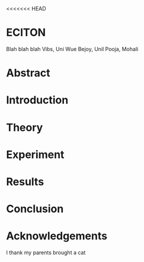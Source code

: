 <<<<<<< HEAD
# ECITON
Blah blah blah
Vibs, Uni Wue
Bejoy, Unil
Pooja, Mohali
# Abstract
# Introduction
# Theory
# Experiment
# Results
# Conclusion
# Acknowledgements
I thank my parents
brought a cat
